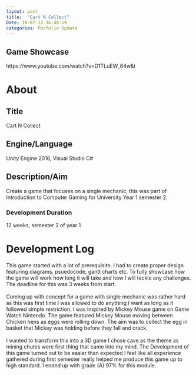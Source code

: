 ```yaml
---
layout: post
title:  "Cart N Collect"
Date: 19-07-12 16:40:59 
categories: Porfolio Update
---
```

<p>
<h2><b>Game Showcase</b></h2></p>
<p>https://www.youtube.com/watch?v=D1TLuEW_64w&t</p>
<p>
<h1><b>About</b></h1>
<h2><b>Title</b></h2>
Cart N Collect
<h2><b>Engine/Language</b></h2>
Unity Engine 2016, Visual Studio C#
<h2><b> Description/Aim</b></h2>
Create a game that focuses on a single mechanic, this was part of Introduction to Computer Gaming for University Year 1 semester 2.
<h3>Development Duration</h3>
12 weeks, semester 2 of year 1
<h1><b>Development Log</b></h1>
This game started with a lot of prerequisite. I had to create proper design featuring diagrams, psuedocode, gantt charts etc. To fully showcase how the game will work how long it will take and how I will tackle any challenges. The deadline for this was 3 weeks from start.
<br></br>
Coming up with concept for a game with single mechanic was rather hard as this was first time I was allowed to do anything I want as long as it followed simple restriction. I was inspired by Mickey Mouse game on Game Watch Nintendo. The game featured Mickey Mouse moving between Chicken hens as eggs were rolling down. The aim was to collect the egg in basket that Mickey was holding before they fall and crack.
<br></br>
I wanted to transform this into a 3D game I chose cave as the  theme as mining chutes were first thing that came into my mind. The Development of this game turned out to be easier than expected I feel like all experience gathered during first semester really helped me produce this game up to high standard. I ended up with grade (A) 97% for this module.

</p>

